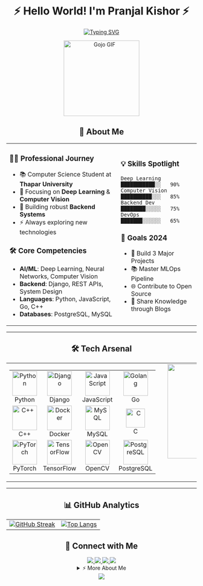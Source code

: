 <div align="center">

# ⚡️ Hello World! I'm Pranjal Kishor ⚡️

[![Typing SVG](https://readme-typing-svg.demolab.com?font=Fira+Code&weight=600&size=28&duration=3000&pause=1000&color=3382ED&center=true&vCenter=true&random=false&width=600&lines=Deep+Learning+Explorer+%F0%9F%A7%A0;Computer+Vision+Enthusiast+%F0%9F%91%81%EF%B8%8F;Backend+Developer+%F0%9F%9B%A0%EF%B8%8F)](https://git.io/typing-svg)

<img src="https://i.pinimg.com/originals/ec/b4/6d/ecb46dbdc7ab6e2ba98c78aae27da954.gif" alt="Gojo GIF" width="200"/>

</div>

<div align="center">

## 🚀 About Me

<table>
<tr>
<td>

### 👨‍💻 Professional Journey
- 📚 Computer Science Student at **Thapar University**
- 🎯 Focusing on **Deep Learning** & **Computer Vision**
- 🌱 Building robust **Backend Systems**
- ⚡ Always exploring new technologies

### 🛠️ Core Competencies
- **AI/ML**: Deep Learning, Neural Networks, Computer Vision
- **Backend**: Django, REST APIs, System Design
- **Languages**: Python, JavaScript, Go, C++
- **Databases**: PostgreSQL, MySQL

</td>
<td>

### 💡 Skills Spotlight

```text
Deep Learning    ███████████░░   90%
Computer Vision  ██████████░░░   85%
Backend Dev      ████████░░░░░   75%
DevOps           ███████░░░░░░   65%
```

### 🎯 Goals 2024
- 📱 Build 3 Major Projects
- 📚 Master MLOps Pipeline
- 🌐 Contribute to Open Source
- 📖 Share Knowledge through Blogs

</td>
</tr>
</table>

</div>

---


<div align="center">

## 🛠️ Tech Arsenal
<table style="border: none; border-collapse: collapse;">
  <tr style="border: none;">
    <!-- Tech Stack Table on the Left -->
    <td style="border: none;">
      <table align="center" style="border: none; border-collapse: collapse;">
        <tr style="border: none;">
          <td align="center" width="96" style="border: none;">
            <img src="https://techstack-generator.vercel.app/python-icon.svg" alt="Python" width="65" height="65"/>
            <br>Python
          </td>
          <td align="center" width="96" style="border: none;">
            <img src="https://techstack-generator.vercel.app/django-icon.svg" alt="Django" width="65" height="65"/>
            <br>Django
          </td>
          <td align="center" width="96" style="border: none;">
            <img src="https://techstack-generator.vercel.app/js-icon.svg" alt="JavaScript" width="65" height="65"/>
            <br>JavaScript
          </td>
          <td align="center" width="96" style="border: none;">
            <img src="https://www.vectorlogo.zone/logos/golang/golang-icon.svg" alt="Golang" width="65" height="65"/>
            <br>Go
          </td>
        </tr>
        <tr style="border: none;">
          <td align="center" width="96" style="border: none;">
            <img src="https://techstack-generator.vercel.app/cpp-icon.svg" alt="C++" width="65" height="65"/>
            <br>C++
          </td>
          <td align="center" width="96" style="border: none;">
            <img src="https://techstack-generator.vercel.app/docker-icon.svg" alt="Docker" width="65" height="65"/>
            <br>Docker
          </td>
          <td align="center" width="96" style="border: none;">
            <img src="https://techstack-generator.vercel.app/mysql-icon.svg" alt="MySQL" width="65" height="65"/>
            <br>MySQL
          </td>
          <td align="center" width="96" style="border: none;">
            <img src="https://upload.wikimedia.org/wikipedia/commons/1/18/C_Programming_Language.svg" alt="C" width="50" height="50"/>
            <br>C
          </td>
        </tr>
        <tr style="border: none;">
          <td align="center" width="96" style="border: none;">
            <img src="https://www.vectorlogo.zone/logos/pytorch/pytorch-icon.svg" alt="PyTorch" width="65" height="65"/>
            <br>PyTorch
          </td>
          <td align="center" width="96" style="border: none;">
            <img src="https://www.vectorlogo.zone/logos/tensorflow/tensorflow-icon.svg" alt="TensorFlow" width="65" height="65"/>
            <br>TensorFlow
          </td>
          <td align="center" width="96" style="border: none;">
            <img src="https://www.vectorlogo.zone/logos/opencv/opencv-icon.svg" alt="OpenCV" width="65" height="65"/>
            <br>OpenCV
          </td>
          <td align="center" width="96" style="border: none;">
            <img src="https://www.vectorlogo.zone/logos/postgresql/postgresql-icon.svg" alt="PostgreSQL" width="65" height="65"/>
            <br>PostgreSQL
          </td>
        </tr>
      </table>
    </td>
    <!-- Spacer and GIF -->
    <td style="width: 100px; border: none;"></td>
    <!-- Hacker GIF on the Right -->
    <td align="center" valign="top" style="border: none;">
      <img src="https://media.tenor.com/Os38-K7VHL4AAAAM/shibainu-typing.gif" alt="Hacker GIF" width="250"/>
    </td>
  </tr>
</table>
</div>


---

<div align="center">

## 📊 GitHub Analytics

<div align="center">
  <table>
    <tr>
      <td>
        <a href="https://git.io/streak-stats">
<!--           <img src="http://github-readme-streak-stats.herokuapp.com?user=pranjal-88&theme=dark&background=000000" alt="GitHub Streak"/> -->
          <img src="http://github-readme-streak-stats.herokuapp.com?user=notpranjal-88&theme=blue-green&background=000000" alt="GitHub Streak"/>
        </a>
      </td>
      <td>
        <a href="https://github.com/anuraghazra/github-readme-stats">
<!--           <img src="https://github-readme-stats.vercel.app/api/top-langs/?username=pranjal-88&layout=compact&theme=vision-friendly-dark" alt="Top Langs"/> -->
          <img src="https://github-readme-stats.vercel.app/api/top-langs/?username=shivansh12t&layout=compact&theme=blue-green" alt="Top Langs"/>
        </a>
      </td>
    </tr>
  </table>
</div>

## 🤝 Connect with Me

<a href="mailto:pkishor_be22@thapar.edu">
  <img src="https://img.shields.io/badge/Gmail-D14836?style=for-the-badge&logo=gmail&logoColor=white"/>
</a>
<a href="https://linkedin.com/in/pranjalkishor">
  <img src="https://img.shields.io/badge/LinkedIn-0077B5?style=for-the-badge&logo=linkedin&logoColor=white"/>
</a>
<a href="https://github.com/pranjal-88">
  <img src="https://img.shields.io/badge/GitHub-100000?style=for-the-badge&logo=github&logoColor=white"/>
</a>
<a href="https://www.instagram.com/pranjal.kishor_811/">
  <img src="https://img.shields.io/badge/Instagram-E4405F?style=for-the-badge&logo=instagram&logoColor=white"/>
</a>

<details>
<summary>⚡ More About Me</summary>
<br>
  
- 🔭 Currently working on: **Deep Learning Projects**
- 🌱 Learning: **MLOps and System Design**
- 👯 Looking to collaborate on: **AI/ML Projects**
- 💬 Ask me about: **Python, Deep Learning, Computer Vision**
- ⚡ Fun fact: **I can code for hours with just coffee and music!**
  
</details>

<img src="https://capsule-render.vercel.app/api?type=waving&color=gradient&height=100&section=footer"/>

</div>
